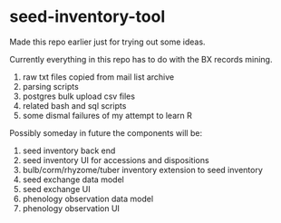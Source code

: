# seed-inventory-tool
Made this repo earlier just for trying out some ideas.

Currently everything in this repo has to do with the BX records mining.
1. raw txt files copied from mail list archive
1. parsing scripts
1. postgres bulk upload csv files
1. related bash and sql scripts
1. some dismal failures of my attempt to learn R

Possibly someday in future the components will be:
1. seed inventory back end
1. seed inventory UI for accessions and dispositions
1. bulb/corm/rhyzome/tuber inventory extension to seed inventory
1. seed exchange data model
1. seed exchange UI
1. phenology observation data model
1. phenology observation UI
